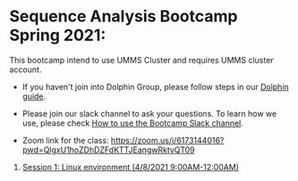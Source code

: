# Sequence Analysis Bootcamp Spring 2021:

This bootcamp intend to use UMMS Cluster and requires UMMS cluster account.

* If you haven't join into Dolphin Group, please follow steps in our [Dolphin guide](preliminary_steps.md).

* Please join our slack channel to ask your questions.
To learn how we use,  please check [How to use the Bootcamp Slack channel](slack.md).

* Zoom link for the class: https://zoom.us/j/6173144016?pwd=QlgxU1hoZDhDZFdKTTJEangwRktyQT09

1. [Session 1: Linux environment (4/8/2021 9:00AM-12:00AM)](session1/session1.md)

